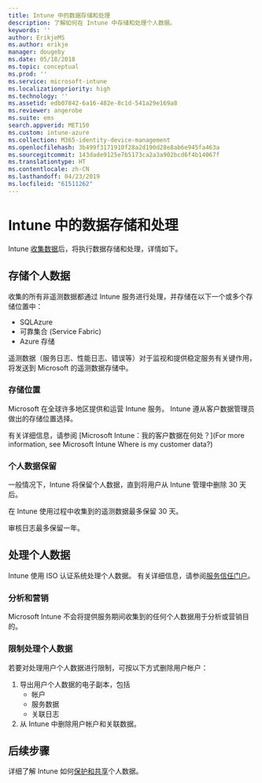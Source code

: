 ```yaml
---
title: Intune 中的数据存储和处理
description: 了解如何在 Intune 中存储和处理个人数据。
keywords: ''
author: ErikjeMS
ms.author: erikje
manager: dougeby
ms.date: 05/18/2018
ms.topic: conceptual
ms.prod: ''
ms.service: microsoft-intune
ms.localizationpriority: high
ms.technology: ''
ms.assetid: edb07842-6a16-482e-8c1d-541a29e169a8
ms.reviewer: angerobe
ms.suite: ems
search.appverid: MET150
ms.custom: intune-azure
ms.collection: M365-identity-device-management
ms.openlocfilehash: 3b499f3171910f28a2d190d28e8ab6e945fa463a
ms.sourcegitcommit: 143dade9125e7b5173ca2a3a902bcd6f4b14067f
ms.translationtype: HT
ms.contentlocale: zh-CN
ms.lasthandoff: 04/23/2019
ms.locfileid: "61511262"
---
```

# <a name="data-storage-and-processing-in-intune"></a>Intune 中的数据存储和处理

Intune [收集数据](privacy-data-collect.md)后，将执行数据存储和处理，详情如下。

## <a name="storing-personal-data"></a>存储个人数据

收集的所有非遥测数据都通过 Intune 服务进行处理，并存储在以下一个或多个存储位置中： 

- SQLAzure 
- 可靠集合 (Service Fabric)  
- Azure 存储 

遥测数据（服务日志、性能日志、错误等）对于监视和提供稳定服务有关键作用，将发送到 Microsoft 的遥测数据存储中。

### <a name="storage-locations"></a>存储位置

Microsoft 在全球许多地区提供和运营 Intune 服务。 Intune 遵从客户数据管理员做出的存储位置选择。

有关详细信息，请参阅 [Microsoft Intune：我的客户数据在何处？](For more information, see Microsoft Intune Where is my customer data?)

### <a name="personal-data-retention"></a>个人数据保留

一般情况下，Intune 将保留个人数据，直到将用户从 Intune 管理中删除 30 天后。

在 Intune 使用过程中收集到的遥测数据最多保留 30 天。

审核日志最多保留一年。

## <a name="processing-personal-data"></a>处理个人数据

Intune 使用 ISO 认证系统处理个人数据。 有关详细信息，请参阅[服务信任门户](https://www.microsoft.com/en-us/TrustCenter/stp)。

### <a name="profiling-and-marketing"></a>分析和营销

Microsoft Intune 不会将提供服务期间收集到的任何个人数据用于分析或营销目的。 

### <a name="restrict-processing-of-personal-data"></a>限制处理个人数据

若要对处理用户个人数据进行限制，可按以下方式删除用户帐户：
1. 导出用户个人数据的电子副本，包括
    - 帐户
    - 服务数据
    - 关联日志
2. 从 Intune 中删除用户帐户和关联数据。

## <a name="next-steps"></a>后续步骤

详细了解 Intune 如何[保护和共享](privacy-data-secure-share.md)个人数据。 
